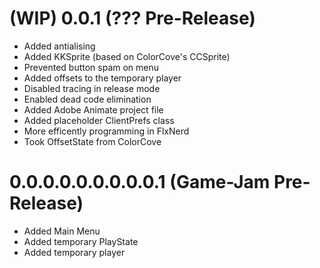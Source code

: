 # (WIP) 0.0.1 (??? Pre-Release)
- Added antialising
- Added KKSprite (based on ColorCove's CCSprite)
- Prevented button spam on menu
- Added offsets to the temporary player
- Disabled tracing in release mode
- Enabled dead code elimination
- Added Adobe Animate project file
- Added placeholder ClientPrefs class
- More efficently programming in FlxNerd
- Took OffsetState from ColorCove
# 0.0.0.0.0.0.0.0.0.1 (Game-Jam Pre-Release)
- Added Main Menu
- Added temporary PlayState
- Added temporary player
